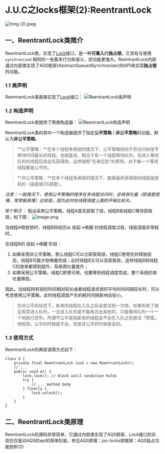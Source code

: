 # J.U.C之locks框架(2):ReentrantLock

![timg (2).jpeg](https://segmentfault.com/img/remote/1460000016012582)

## 一、ReentrantLock类简介

ReentrantLock类，实现了[Lock](https://segmentfault.com/a/1190000015562196#articleHeader0)接口，是一种**可重入**的**独占锁**，它具有与使用 `synchronized` 相同的一些基本行为和语义，但功能更强大。ReentrantLock内部通过内部类实现了AQS框架(AbstractQueuedSynchronizer)的API来实现**独占锁**的功能。

### 1.1 类声明

ReentrantLock类直接实现了[Lock](https://segmentfault.com/a/1190000015562196#articleHeader0)接口：
![ReentrantLock类声明](https://segmentfault.com/img/remote/1460000015804922)

### 1.2 构造声明

ReentrantLock类提供了两类构造器：
![ReentrantLock构造声明](https://segmentfault.com/img/remote/1460000015804923)

ReentrantLock类的其中一个构造器提供了指定**公平策略** / **非公平策略**的功能，默认为**非公平策略**。

> **公平策略：**在多个线程争用锁的情况下，公平策略倾向于将访问权授予等待时间最长的线程。也就是说，相当于有一个线程等待队列，先进入等待队列的线程后续会先获得锁，这样按照“先来后到”的原则，对于每一个等待线程都是公平的。

> **非公平策略：**在多个线程争用锁的情况下，能够最终获得锁的线程是随机的（由底层OS调度）。

*注意：一般情况下，使用公平策略的程序在多线程访问时，总体吞吐量（即速度很慢，常常极其慢）比较低，因为此时在线程调度上面的开销比较大。*

举个例子：
假设采用公平策略，线程A首先获取了锁，线程B和线程C等待获取锁，如下图：
![image.png](https://segmentfault.com/img/remote/1460000015804924)

当线程A释放锁时，线程B将经历从 挂起->唤醒 的线程调度过程，线程调度非常耗时。

在线程B的 挂起->唤醒 阶段：

1. 如果采用非公平策略，那么线程C可以立即获取锁，线程C使用完并释放锁后，线程B可能才刚唤醒完成；此时线程B又可以去获取锁，这样线程B和线程C的效率都得到提升，系统吞吐量提升；
2. 如果采用公平策略，线程C即使可用，也要等到线程调度完成，整个系统的吞吐量降低。

因此，当线程持有锁的时间相对较长或者线程请求锁的平均时间间隔较长时，可以考虑使用公平策略。此时线程调度产生的耗时间隔影响会较小。

> 在非公平的状态下，新来的线程在入队之前会尝试抢一次锁，如果失败了就会乖乖进入队列，一旦进入队列是不能再次出来抢的，只能等待队列一个一个地执行完毕。所谓不公平是指新来的线程会不会在入队之前尝试「野蛮」地抢锁，公平的时候是不会，但是非公平的时候是会的。

### 1.3 使用方式

ReentrantLock的典型调用方式如下：

```
class X {
    private final ReentrantLock lock = new ReentrantLock();
    // ...
    public void m() {
        lock.lock(); // block until condition holds
        try {
            // ... method body
        } finally {
            lock.unlock();
        }
    }
}
```

## 二、ReentrantLock类原理

ReentrantLock的源码非常简单，它通过内部类实现了AQS框架，Lock接口的实现仅仅是对AQS的api的简单封装，参见AQS原理：juc-locks锁框架：AQS独占功能剖析(2)